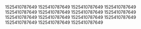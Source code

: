 1525410787649
1525410787649
1525410787649
1525410787649
1525410787649
1525410787649
1525410787649
1525410787649
1525410787649
1525410787649
1525410787649
1525410787649
1525410787649
1525410787649
1525410787649